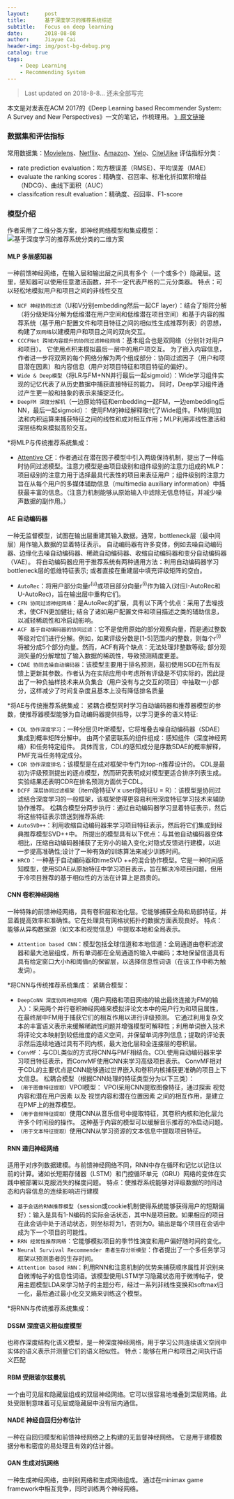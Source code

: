 ```yaml
---
layout:     post
title:      基于深度学习的推荐系统综述
subtitle:   Focus on deep learning
date:       2018-08-08
author:     Jiayue Cai
header-img: img/post-bg-debug.png
catalog: true
tags:
    - Deep Learning
    - Recommending System
---
```



>Last updated on 2018-8-8... 还未全部写完

本文是对发表在ACM 2017的《Deep Learning based Recommender System: A Survey and New Perspectives》一文的笔记，作梳理用。
[》原文链接](https://arxiv.org/pdf/1707.07435.pdf)

### 数据集和评估指标

常用数据集：[Movielens](https://grouplens.org/datasets/movielens/)、[Netflix](https://www.kaggle.com/netflix-inc/netflix-prize-data)、[Amazon](http://jmcauley.ucsd.edu/data/amazon/links.html)、[Yelp](https://www.yelp.com/dataset_challenge)、[CiteUlike](http://www.citeulike.org/faq/data.adp)
评估指标分类：
- rate prediction evaluation：均方根误差（RMSE）、平均误差（MAE）
- evaluate the ranking scores：精确度、召回率、标准化折扣累积增益（NDCG）、曲线下面积（AUC）
- classifcation result evaluation：精确度、召回率、F1-score

### 模型介绍

作者采用了二维分类方案，即神经网络模型和集成模型：
![基于深度学习的推荐系统分类的二维方案](https://upload-images.jianshu.io/upload_images/13187322-63bc9949059b65d4.png?imageMogr2/auto-orient/strip%7CimageView2/2/w/640)

#### MLP 多层感知器

一种前馈神经网络，在输入层和输出层之间具有多个（一个或多个）隐藏层。这里，感知器可以使用任意激活函数，并不一定代表严格的二元分类器。
特点：可以轻松地模拟用户和项目之间的非线性交互
- `NCF 神经协同过滤`（U和V分别embedding然后一起CF layer）：结合了矩阵分解（将分级矩阵分解为低维潜在用户空间和低维潜在项目空间）和基于内容的推荐系统（基于用户配置文件和项目特征之间的相似性生成推荐列表）的思想，构建了`双网络`以建模用户和项目之间的双向交互。
- `CCCFNet 跨域内容提升的协同过滤神经网络`：基本组合也是双网络（分别针对用户和项目）。 它使用点积来模拟最后一层中的用户项交互。 为了嵌入内容信息，作者进一步将双网的每个网络分解为两个组成部分：协同过滤因子（用户和项目潜在因素）和内容信息（用户对项目特征和项目特征的偏好）。 
- `Wide & Deep模型`（将LR与FM+NN并行最后一起sigmoid）：Wide学习组件实现的记忆代表了从历史数据中捕获直接特征的能力。 同时，Deep学习组件通过产生更一般和抽象的表示来捕捉泛化。
- `DeepFM 深度分解机`（一边原始特征和embedding一起FM，一边embedding后NN，最后一起sigmoid）： 使用FM的神经解释取代了Wide组件。FM利用加法和内积运算来捕获特征之间的线性和成对相互作用；MLP利用非线性激活和深层结构来模拟高阶交互。

*将MLP与传统推荐系统集成：
- [Attentive CF](https://www.comp.nus.edu.sg/~xiangnan/papers/sigir17-AttentiveCF.pdf)：作者通过在潜在因子模型中引入两级保持机制，提出了一种临时协同过滤模型。注意力模型是由项目级别和组件级别的注意力组成的MLP：项目级别的注意力用于选择最具代表性的项目来表征用户；组件级别的注意力旨在从每个用户的多媒体辅助信息（multimedia auxiliary information）中捕获最丰富的信息。（注意力机制能够从原始输入中滤除无信息特征，并减少噪声数据的副作用。）

#### AE 自动编码器

一种无监督模型，试图在输出层重建其输入数据。通常，bottleneck层（最中间层）用作输入数据的显着特征表示。 自动编码器有许多变体，例如去噪自动编码器、边缘化去噪自动编码器、稀疏自动编码器、收缩自动编码器和变分自动编码器（VAE）。
将自动编码器应用于推荐系统有两种通用方法：利用自动编码器学习bottleneck层的低维特征表示; 或者直接在重建层中填充评级矩阵的空白。
- `AutoRec`：将用户部分向量r<sup>(u)</sup>或项目部分向量r<sup>(i)</sup>作为输入(对应I-AutoRec和U-AutoRec)，旨在输出层中重构它们。 
- `CFN 协同过滤神经网络`：是AutoRec的扩展，具有以下两个优点：采用了去噪技术，使CFN更加健壮; 结合了诸如用户配置文件和项目描述之类的辅助信息，以减轻稀疏性和冷启动影响。
- `ACF 基于自动编码器的协同过滤`：它不是使用原始的部分观察向量，而是通过整数等级对它们进行分解。例如，如果评级分数是[1-5]范围内的整数，则每个r<sup>(i)</sup>将被分成5个部分向量。然而，ACF有两个缺点：无法处理非整数等级; 部分观测矢量的分解增加了输入数据的稀疏性，导致预测精度更差。
- `CDAE 协同去噪自动编码器`：该模型主要用于排名预测，最初使用SGD在所有反馈上更新其参数。作者认为在实际应用中考虑所有评级是不切实际的，因此提出了一种负抽样技术来从负集合（用户没有与之交互的项目）中抽取一小部分，这样减少了时间复杂度且基本上没有降低排名质量

*将AE与传统推荐系统集成：
紧耦合模型同时学习自动编码器和推荐器模型的参数，使推荐器模型能够为自动编码器提供指导，以学习更多的语义特征:
- `CDL 协作深度学习`：一种分层贝叶斯模型，它将堆叠去噪自动编码器（SDAE）集成到概率矩阵分解中。 由两个紧密联系的组件组成：感知组件（深度神经网络）和任务特定组件。 具体而言，CDL的感知成分是序数SDAE的概率解释，PMF充当任务特定成分。
- `CDR 协作深度排名`：该模型是在成对框架中专门为top-n推荐设计的。 CDL是最初为评级预测提出的逐点模型，然而研究表明成对模型更适合排序列表生成。 实验结果还表明CDR在排名预测方面优于CDL。
- `DCFF 深层协同过滤框架`（item隐特征V x user隐特征U = R）：该模型是协同过滤结合深度学习的一般框架，该框架使得更容易利用深度特征学习技术来辅助协作推荐。
松耦合模型分两步执行：通过自动编码器学习显着特征表示，然后将这些特征表示馈送到推荐系统:
- `AutoSVD++`：利用收缩自动编码器来学习项目特征表示，然后将它们集成到经典推荐模型SVD++中。 所提出的模型具有以下优点：与其他自动编码器变体相比，压缩自动编码器捕获了无穷小的输入变化;对隐式反馈进行建模，以进一步提高准确性;设计了一种有效的训练算法来减少训练时间。
- `HRCD`：一种基于自动编码器和timeSVD ++的混合协作模型。它是一种时间感知模型，使用SDAE从原始特征中学习项目表示，旨在解决冷项目问题，但用于冷项目推荐的基于相似性的方法在计算上是昂贵的。

#### CNN 卷积神经网络

一种特殊的前馈神经网络，具有卷积层和池化层。它能够捕获全局和局部特征，并显着提高效率和准确性。它在处理具有网格状拓扑的数据方面表现良好。
特点：能够从异构数据源（如文本和视觉信息）中提取本地和全局表示。
- `Attention based CNN`：模型包括全球信道和本地信道：全局通道由卷积滤波器和最大池层组成，所有单词都在全局通道的输入中编码；本地保留信道具有具有给定窗口大小h和阈值η的保留层，以选择信息性词语（在该工作中称为触发词）。 

*将CNN与传统推荐系统集成：
紧耦合模型：
- `DeepCoNN 深度协同神经网络`（用户网络和项目网络的输出最终连接为FM的输入）：采用两个并行卷积神经网络来模拟评论文本中的用户行为和项目属性，在最终层中FM用于捕获它们的相互作用以进行评级预测。 它通过利用复杂文本的丰富语义表示来缓解稀疏性问题并增强模型可解释性；利用单词嵌入技术将评论文本映射到较低维度的语义空间，并保留单词序列信息；提取的评论表示然后连续地通过具有不同内核，最大池化层和全连接层的卷积层。 
- `ConvMF`：与CDL类似的方式将CNN与PMF相结合。CDL使用自动编码器来学习项目特征表示，而ConvMF使用CNN来学习高级项目表示。 ConvMF相对于CDL的主要优点是CNN能够通过世界嵌入和卷积内核捕获更准确的项目上下文信息。
松耦合模型（根据CNN处理的特征类型分为以下三类）：
- `（用于图像特征提取）`VPOI模型： VPOI采用CNN提取图像特征，通过探索 视觉内容和潜在用户因素 以及 视觉内容和潜在位置因素 之间的相互作用，是建立在PMF上的推荐模型。
- `（用于音频特征提取）`使用CNN从音乐信号中提取特征，其卷积内核和池化层允许多个时间段的操作。 这种基于内容的模型可以缓解音乐推荐的冷启动问题。
- `（用于文本特征提取）`使用CNN从学习资源的文本信息中提取项目特征。

#### RNN 递归神经网络

适用于对序列数据建模。与前馈神经网络不同，RNN中存在循环和记忆以记住以前的计算。诸如长短期存储器（LSTM）和门控循环单元（GRU）网络的变体在实践中被部署以克服消失的梯度问题。
特点：使推荐系统能够对评级数据的时间动态和内容信息的连续影响进行建模
- `基于会话的RNN推荐模型`（session或cookie机制使得系统能够获得用户的短期偏好）：输入是具有1-N编码的实际会话状态，其中N是项目数。如果相应的项目在此会话中处于活动状态，则坐标将为1，否则为0。输出是每个项目在会话中成为下一个项目的可能性。
- `RRN 经常性推荐网络`：它能够模拟项目的季节性演变和用户偏好随时间的变化。 
- `Neural Survival Recommender 患者生存分析模型`：作者提出了一个多任务学习框架以预测患者的生存时间。
- `Attention based RNN`：利用RNN和注意机制的优势来捕获顺序属性并识别来自微博帖子的信息性词语。该模型使用LSTM学习隐藏状态用于微博帖子，使用主题模型LDA来学习帖子的主题分布，经过一系列非线性变换和softmax归一化，最后通过最小化交叉熵来训练这个模型。

*将RNN与传统推荐系统集成：


#### DSSM 深度语义相似度模型

也称作深度结构化语义模型，是一种深度神经网络，用于学习公共连续语义空间中实体的语义表示并测量它们的语义相似性。
特点：能够在用户和项目之间执行语义匹配

#### RBM 受限玻尔兹曼机

一个由可见层和隐藏层组成的双层神经网络。它可以很容易地堆叠到深层网络。此处受限制意味着可见层或隐藏层中没有层内通信。

#### NADE 神经自回归分布估计

一种在自回归模型和前馈神经网络之上构建的无监督神经网络。 它是用于建模数据分布和密度的易处理且有效的估计器。

#### GAN 生成对抗网络

一种生成神经网络，由判别网络和生成网络组成。 通过在minimax game framework中相互竞争，同时训练两个神经网络。





